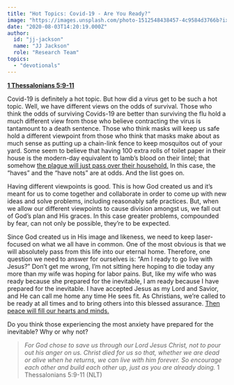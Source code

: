 ```yaml
---
title: "Hot Topics: Covid-19 - Are You Ready?"
image: "https://images.unsplash.com/photo-1512548438457-4c9584d3766b?ixlib=rb-1.2.1&q=85&fm=jpg&crop=entropy&cs=srgb&ixid=eyJhcHBfaWQiOjk2NjF9"
date: "2020-08-03T14:20:19.000Z"
author:
  id: "jj-jackson"
  name: "JJ Jackson"
  role: "Research Team"
topics:
  - "devotionals"
---
```

[**1 Thessalonians 5:9-11**][1] 

Covid-19 is definitely a hot topic.  But how did a virus get to be such a hot topic.  Well, we have different views on the odds of survival. Those who think the odds of surviving Covids-19 are better than surviving the flu hold a much different view from those who believe contracting the virus is tantamount to a death sentence.  Those who think masks will keep us safe hold a different viewpoint from those who think that masks make about as much sense as putting up a chain-link fence to keep mosquitos out of your yard. Some seem to believe that having 100 extra rolls of toilet paper in their house is the modern-day equivalent to lamb’s blood on their lintel; that somehow [the plague will just pass over their household.][2]  In this case, the “haves” and the “have nots” are at odds.  And the list goes on.

Having different viewpoints is good.  This is how God created us and it’s meant for us to come together and collaborate in order to come up with new ideas and solve problems, including reasonably safe practices.  But, when we allow our different viewpoints to cause division amongst us, we fall out of God’s plan and His graces.  In this case greater problems, compounded by fear, can not only be possible, they’re to be expected.

Since God created us in His image and likeness, we need to keep laser-focused on what we all have in common. One of the most obvious is that we will absolutely pass from this life into our eternal home.  Therefore, one question we need to answer for ourselves is: “Am I ready to go live with Jesus?” Don’t get me wrong, I’m not sitting here hoping to die today any more than my wife was hoping for labor pains.  But, like my wife who was ready because she prepared for the inevitable, I am ready because I have prepared for the inevitable.  I have accepted Jesus as my Lord and Savior, and He can call me home any time He sees fit.  As Christians, we’re called to be ready at all times and to bring others into this blessed assurance.  [Then peace will fill our hearts and minds.][3]

Do you think those experiencing the most anxiety have prepared for the inevitable?  Why or why not?

> _For God chose to save us through our Lord Jesus Christ, not to pour out his anger on us. Christ died for us so that, whether we are dead or alive when he returns, we can live with him forever. So encourage each other and build each other up, just as you are already doing._ 1 Thessalonians 5:9-11 (NLT)

[1]: https://www.biblegateway.com/passage/?search=1+Thessalonians+5%3A9-11&version=NLT
[2]: https://www.biblegateway.com/passage/?search=Exodus+12%3A13&version=NLT
[3]: https://www.biblegateway.com/passage/?search=Philippians+4%3A7&version=NIV


